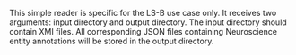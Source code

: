 This simple reader is specific for the LS-B use case only. It receives two arguments: input directory and output directory. The input directory should contain XMI files. All corresponding JSON files containing Neuroscience entity annotations will be stored in the output directory.